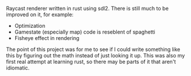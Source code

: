 Raycast renderer written in rust using sdl2.
There is still much to be improved on it, for example:
- Optimization
- Gamestate (especially map) code is reseblent of spaghetti
- Fisheye effect in rendering

The point of this project was for me to see if I could write something like this by figuring out the math instead of just looking it up.
This was also my first real attempt at learning rust, so there may be parts of it that aren't idiomatic.
